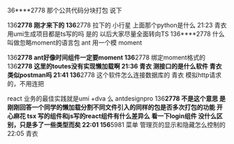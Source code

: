 36****2778
那个公共代码分块打包 说下 

136****2778
刚才来下的 
136****2778
拉下的 
小行星
上面那个python是什么 
21:23
青衣
用umi生成项目都是ts写的吗 是的
以后大家尽量全面转向TS
136****2778
什么叫做忽略moment的语言包 
ant 用一个模 moment

136****2778
ant好像时间组件一定要moment 
136****2778
绑定moment格式的 
136****2778
这里的toutes没有实现懒加载啊 
21:36
青衣
测接口的是什么软件 
青衣
类似postman吗 
21:41
136****2778
这个软件怎么连接数据库的 
青衣
模拟http请求的，不用连把 


react 业务的最佳实践就是umi +dva 么 
antdesignpro 
136****2778
不是这个意思 是刚刚回答一个同学的懒加载分割不同文件引入的同样的包是否多次打包的功能 
开心麻花
tsx 写的组件和js写的react组件有什么差异么 看一下login组件 
没什么区别，只是多了一些类型而矣
22:01
156****5981
菜单  管理页的显示和隐藏怎么控制的 
22:05
青衣

